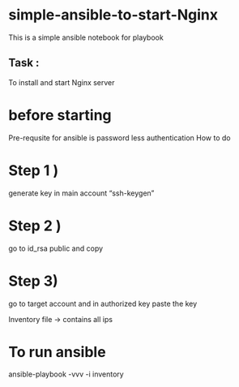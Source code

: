 # simple-ansible-to-start-Nginx
This is a simple ansible notebook for  playbook
## Task :
To install and start Nginx server 


# before starting 
Pre-requsite for ansible is password less
authentication
How to do
# Step 1 ) 
generate key in main account
“ssh-keygen”

# Step 2 )
 go to id_rsa public and copy
# Step 3)
 go to target account and in
authorized key paste the key 

Inventory file -> contains all ips 


# To run ansible 

ansible-playbook -vvv -i inventory
